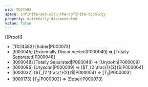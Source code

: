 ```yaml
---
uid: T024593
space: infinite-set-with-the-cofinite-topology
property: extremally-disconnected
value: false
---
```

[[Proof]]

* [T024582] [Sober|P000073]
* [I000045] [Extremally Disconnected|P000049] => [Totally Separated|P000048]
* [I000048] [Totally Separated|P000048] => [Urysohn|P000009]
* [I000086] [Urysohn|P000009] => [$T_{2 \frac{1}{2}}$|P000004]
* [I000032] [$T_{2 \frac{1}{2}}$|P000004] => [$T_2$|P000003]
* [I000173] [$T_2$|P000003] => [Sober|P000073]

